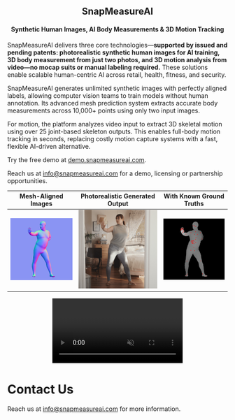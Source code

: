 <h2 align="center"><strong>SnapMeasureAI</strong></h2>
<h4 align="center"><strong>Synthetic Human Images, AI Body Measurements & 3D Motion Tracking</strong></h3>

SnapMeasureAI delivers three core technologies—<b>supported by issued and pending patents: photorealistic synthetic human images for AI training, 3D body measurement from just two photos, and 3D motion analysis from video—no mocap suits or manual labeling required.</b> These solutions enable scalable human-centric AI across retail, health, fitness, and security.

SnapMeasureAI generates unlimited synthetic images with perfectly aligned labels, allowing computer vision teams to train models without human annotation. Its advanced mesh prediction system extracts accurate body measurements across 10,000+ points using only two input images.

For motion, the platform analyzes video input to extract 3D skeletal motion using over 25 joint-based skeleton outputs. This enables full-body motion tracking in seconds, replacing costly motion capture systems with a fast, flexible AI-driven alternative.

Try the free demo at <a href="https://demo.snapmeasureai.com.">demo.snapmeasureai.com</a>.

Reach us at info@snapmeasureai.com for a demo, licensing or partnership opportunities.

| Mesh-Aligned Images | Photorealistic Generated Output | With Known Ground Truths |
:-------------------------:|:-------------------------:|:-------------------------:
![](https://github.com/snapmeasureai/website/blob/main/img/synthetic_image_control.png) | ![](https://github.com/snapmeasureai/website/blob/main/img/synthetic_image.png) | ![](https://github.com/snapmeasureai/website/blob/main/img/synthetic_image_keypoints.png)

<div align="center">
  <video src="https://github.com/user-attachments/assets/a87d42d6-53d2-41b0-a57c-cd6b5a22a1ab" controls="controls" muted="muted" playsinline="playsinline" style="clip-path: inset(1px 1px);"/>
</div>

# Contact Us

Reach us at info@snapmeasureai.com for more information.
